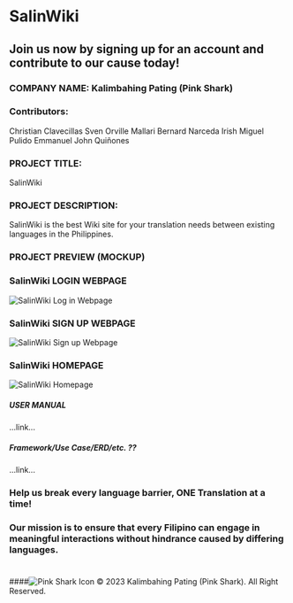 # SalinWiki
## Join us now by signing up for an account and contribute to our cause today! 
### COMPANY NAME: Kalimbahing Pating (Pink Shark)
### Contributors:
  Christian Clavecillas
  Sven Orville Mallari
  Bernard Narceda
  Irish Miguel Pulido
  Emmanuel John Quiñones

### PROJECT TITLE:
SalinWiki
### PROJECT DESCRIPTION:
SalinWiki is the best Wiki site for your translation needs between existing languages in the Philippines.

### PROJECT PREVIEW (MOCKUP)
### SalinWiki LOGIN WEBPAGE
![SalinWiki Log in Webpage](https://github.com/clavecillascc/SalinWiki/assets/104261996/62b7f6e0-5738-46e6-b1ee-63d71db17c28)

### SalinWiki SIGN UP WEBPAGE
![SalinWiki Sign up Webpage](https://github.com/clavecillascc/SalinWiki/assets/104261996/1da2efa2-85b8-4172-92b0-2d693e25d92c)

### SalinWiki HOMEPAGE 
![SalinWiki Homepage](https://github.com/clavecillascc/SalinWiki/assets/104261996/0cea3f26-0c6e-4c39-a902-6f48ac07c656)

##### USER MANUAL
...link...

##### Framework/Use Case/ERD/etc. ??
...link...

### Help us break every language barrier, ONE Translation at a time!

### Our mission is to ensure that every Filipino can engage in meaningful interactions without hindrance caused by differing languages. 
#
####![Pink Shark Icon](https://github.com/clavecillascc/SalinWiki/assets/104261996/513e46d1-b288-47e8-ad9b-cff42f98c998)
© 2023 Kalimbahing Pating (Pink Shark). All Right Reserved.
